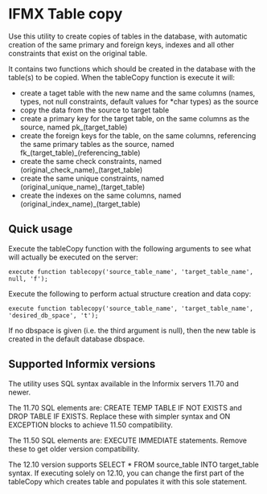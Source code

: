# IFMX Table copy

Use this utility to create copies of tables in the database, with automatic creation of the same primary and foreign keys, indexes and all other constraints that exist on the original table.

It contains two functions which should be created in the database with the table(s) to be copied. When the tableCopy function is execute it will:

* create a taget table with the new name and the same columns (names, types, not null constraints, default values for *char types) as the source
* copy the data from the source to target table
* create a primary key for the target table, on the same columns as the source, named pk_(target_table)
* create the foreign keys for the table, on the same columns, referencing the same primary tables as the source, named fk_(target_table)_(referencing_table)
* create the same check constraints, named (original_check_name)_(target_table)
* create the same unique constraints, named (original_unique_name)_(target_table)
* create the indexes on the same columns, named (original_index_name)_(target_table) 

## Quick usage

Execute the tableCopy function with the following arguments to see what will actually be executed on the server:

    execute function tablecopy('source_table_name', 'target_table_name', null, 'f'); 

Execute the following to perform actual structure creation and data copy:

    execute function tablecopy('source_table_name', 'target_table_name', 'desired_db_space', 't'); 

If no dbspace is given (i.e. the third argument is null), then the new table is created in the default database dbspace.

## Supported Informix versions

The utility uses SQL syntax available in the Informix servers 11.70 and newer. 

The 11.70 SQL elements are: CREATE TEMP TABLE IF NOT EXISTS and DROP TABLE IF EXISTS. Replace these with simpler syntax and ON EXCEPTION blocks to achieve 11.50 compatibility.

The 11.50 SQL elements are: EXECUTE IMMEDIATE statements. Remove these to get older version compatibility.

The 12.10 version supports SELECT * FROM source_table INTO target_table syntax. If executing solely on 12.10, you can change the first part of the tableCopy which creates table and populates it with this sole statement.

